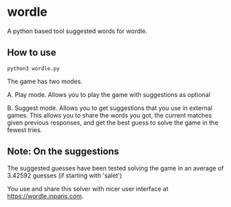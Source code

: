 # wordle

A python based tool suggested words for wordle.

## How to use

```
python3 wordle.py
```

The game has two modes.

A. Play mode. 
Allows you to play the game with suggestions as optional

B. Suggest mode. Allows you to get suggestions that you use in external games.
This allows you to share the words you got, the current matches given previous responses, 
and get the best guess to solve the game in the fewest tries.

## Note: On the suggestions
The suggested guesses have been tested solving the game in an average of 3.42592 guesses (if  starting with 'salet')

You use and share this solver with nicer user interface at https://wordle.jnparis.com.

